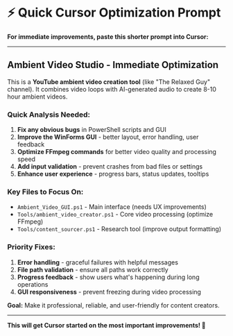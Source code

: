 # ⚡ Quick Cursor Optimization Prompt

**For immediate improvements, paste this shorter prompt into Cursor:**

---

## Ambient Video Studio - Immediate Optimization

This is a **YouTube ambient video creation tool** (like "The Relaxed Guy" channel). It combines video loops with AI-generated audio to create 8-10 hour ambient videos.

### Quick Analysis Needed:

1. **Fix any obvious bugs** in PowerShell scripts and GUI
2. **Improve the WinForms GUI** - better layout, error handling, user feedback
3. **Optimize FFmpeg commands** for better video quality and processing speed
4. **Add input validation** - prevent crashes from bad files or settings
5. **Enhance user experience** - progress bars, status updates, tooltips

### Key Files to Focus On:
- `Ambient_Video_GUI.ps1` - Main interface (needs UX improvements)
- `Tools/ambient_video_creator.ps1` - Core video processing (optimize FFmpeg)
- `Tools/content_sourcer.ps1` - Research tool (improve output formatting)

### Priority Fixes:
1. **Error handling** - graceful failures with helpful messages
2. **File path validation** - ensure all paths work correctly
3. **Progress feedback** - show users what's happening during long operations
4. **GUI responsiveness** - prevent freezing during video processing

**Goal:** Make it professional, reliable, and user-friendly for content creators.

---

**This will get Cursor started on the most important improvements! 🎯**